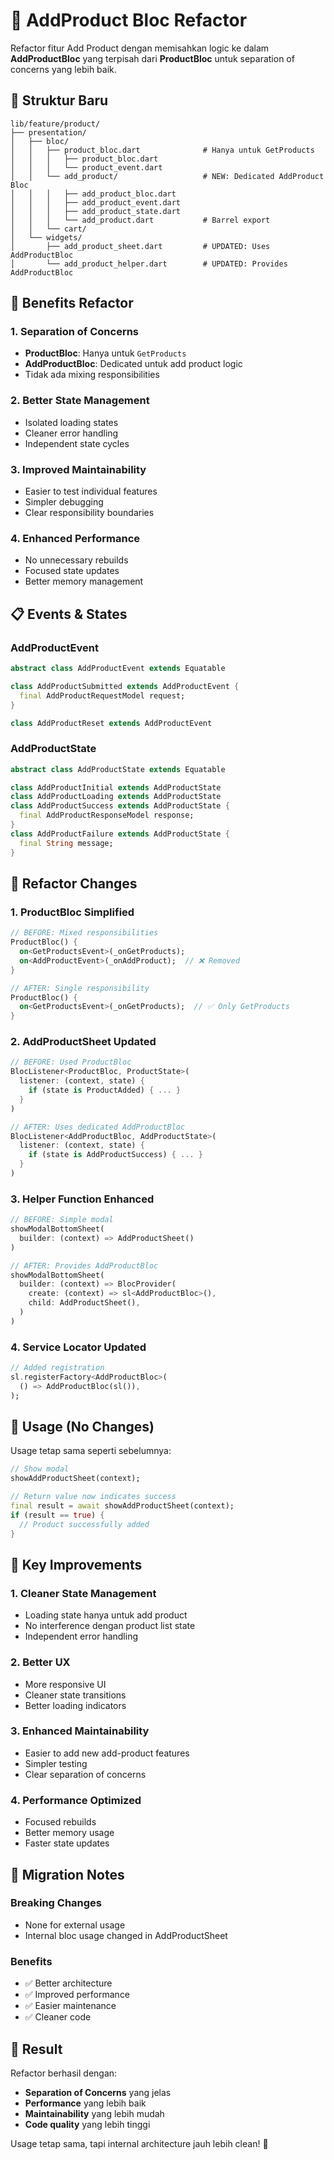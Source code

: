 # 🔄 AddProduct Bloc Refactor

Refactor fitur Add Product dengan memisahkan logic ke dalam **AddProductBloc** yang terpisah dari **ProductBloc** untuk separation of concerns yang lebih baik.

## 📁 Struktur Baru

```
lib/feature/product/
├── presentation/
│   ├── bloc/
│   │   ├── product_bloc.dart              # Hanya untuk GetProducts
│   │   │   ├── product_bloc.dart
│   │   │   └── product_event.dart
│   │   └── add_product/                   # NEW: Dedicated AddProduct Bloc
│   │   │   ├── add_product_bloc.dart
│   │   │   ├── add_product_event.dart
│   │   │   ├── add_product_state.dart
│   │   │   └── add_product.dart           # Barrel export
│   │   └── cart/
│   └── widgets/
│       ├── add_product_sheet.dart         # UPDATED: Uses AddProductBloc
│       └── add_product_helper.dart        # UPDATED: Provides AddProductBloc
```

## 🎯 Benefits Refactor

### 1. **Separation of Concerns**

- **ProductBloc**: Hanya untuk `GetProducts`
- **AddProductBloc**: Dedicated untuk add product logic
- Tidak ada mixing responsibilities

### 2. **Better State Management**

- Isolated loading states
- Cleaner error handling
- Independent state cycles

### 3. **Improved Maintainability**

- Easier to test individual features
- Simpler debugging
- Clear responsibility boundaries

### 4. **Enhanced Performance**

- No unnecessary rebuilds
- Focused state updates
- Better memory management

## 📋 Events & States

### AddProductEvent

```dart
abstract class AddProductEvent extends Equatable

class AddProductSubmitted extends AddProductEvent {
  final AddProductRequestModel request;
}

class AddProductReset extends AddProductEvent
```

### AddProductState

```dart
abstract class AddProductState extends Equatable

class AddProductInitial extends AddProductState
class AddProductLoading extends AddProductState
class AddProductSuccess extends AddProductState {
  final AddProductResponseModel response;
}
class AddProductFailure extends AddProductState {
  final String message;
}
```

## 🔄 Refactor Changes

### 1. **ProductBloc Simplified**

```dart
// BEFORE: Mixed responsibilities
ProductBloc() {
  on<GetProductsEvent>(_onGetProducts);
  on<AddProductEvent>(_onAddProduct);  // ❌ Removed
}

// AFTER: Single responsibility
ProductBloc() {
  on<GetProductsEvent>(_onGetProducts);  // ✅ Only GetProducts
}
```

### 2. **AddProductSheet Updated**

```dart
// BEFORE: Used ProductBloc
BlocListener<ProductBloc, ProductState>(
  listener: (context, state) {
    if (state is ProductAdded) { ... }
  }
)

// AFTER: Uses dedicated AddProductBloc
BlocListener<AddProductBloc, AddProductState>(
  listener: (context, state) {
    if (state is AddProductSuccess) { ... }
  }
)
```

### 3. **Helper Function Enhanced**

```dart
// BEFORE: Simple modal
showModalBottomSheet(
  builder: (context) => AddProductSheet()
)

// AFTER: Provides AddProductBloc
showModalBottomSheet(
  builder: (context) => BlocProvider(
    create: (context) => sl<AddProductBloc>(),
    child: AddProductSheet(),
  )
)
```

### 4. **Service Locator Updated**

```dart
// Added registration
sl.registerFactory<AddProductBloc>(
  () => AddProductBloc(sl()),
);
```

## 🚀 Usage (No Changes)

Usage tetap sama seperti sebelumnya:

```dart
// Show modal
showAddProductSheet(context);

// Return value now indicates success
final result = await showAddProductSheet(context);
if (result == true) {
  // Product successfully added
}
```

## 🎯 Key Improvements

### 1. **Cleaner State Management**

- Loading state hanya untuk add product
- No interference dengan product list state
- Independent error handling

### 2. **Better UX**

- More responsive UI
- Cleaner state transitions
- Better loading indicators

### 3. **Enhanced Maintainability**

- Easier to add new add-product features
- Simpler testing
- Clear separation of concerns

### 4. **Performance Optimized**

- Focused rebuilds
- Better memory usage
- Faster state updates

## 📝 Migration Notes

### Breaking Changes

- None for external usage
- Internal bloc usage changed in AddProductSheet

### Benefits

- ✅ Better architecture
- ✅ Improved performance
- ✅ Easier maintenance
- ✅ Cleaner code

## 🎉 Result

Refactor berhasil dengan:

- **Separation of Concerns** yang jelas
- **Performance** yang lebih baik
- **Maintainability** yang lebih mudah
- **Code quality** yang lebih tinggi

Usage tetap sama, tapi internal architecture jauh lebih clean! 🚀
